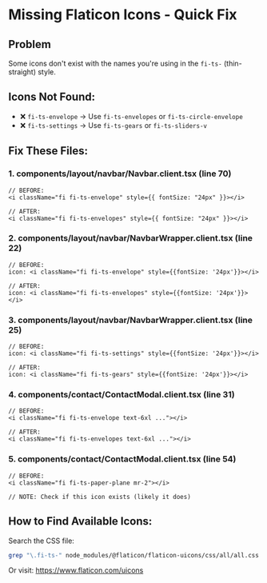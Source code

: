 # Missing Flaticon Icons - Quick Fix

## Problem
Some icons don't exist with the names you're using in the `fi-ts-` (thin-straight) style.

## Icons Not Found:
- ❌ `fi-ts-envelope` → Use `fi-ts-envelopes` or `fi-ts-circle-envelope`
- ❌ `fi-ts-settings` → Use `fi-ts-gears` or `fi-ts-sliders-v`

## Fix These Files:

### 1. components/layout/navbar/Navbar.client.tsx (line 70)
```tsx
// BEFORE:
<i className="fi fi-ts-envelope" style={{ fontSize: "24px" }}></i>

// AFTER:
<i className="fi fi-ts-envelopes" style={{ fontSize: "24px" }}></i>
```

### 2. components/layout/navbar/NavbarWrapper.client.tsx (line 22)
```tsx
// BEFORE:
icon: <i className="fi fi-ts-envelope" style={{fontSize: '24px'}}></i>

// AFTER:
icon: <i className="fi fi-ts-envelopes" style={{fontSize: '24px'}}></i>
```

### 3. components/layout/navbar/NavbarWrapper.client.tsx (line 25)
```tsx
// BEFORE:
icon: <i className="fi fi-ts-settings" style={{fontSize: '24px'}}></i>

// AFTER:
icon: <i className="fi fi-ts-gears" style={{fontSize: '24px'}}></i>
```

### 4. components/contact/ContactModal.client.tsx (line 31)
```tsx
// BEFORE:
<i className="fi fi-ts-envelope text-6xl ..."></i>

// AFTER:
<i className="fi fi-ts-envelopes text-6xl ..."></i>
```

### 5. components/contact/ContactModal.client.tsx (line 54)
```tsx
// BEFORE:
<i className="fi fi-ts-paper-plane mr-2"></i>

// NOTE: Check if this icon exists (likely it does)
```

## How to Find Available Icons:

Search the CSS file:
```bash
grep "\.fi-ts-" node_modules/@flaticon/flaticon-uicons/css/all/all.css | grep -o "\.fi-ts-[a-z-]*" | sort -u
```

Or visit: https://www.flaticon.com/uicons
